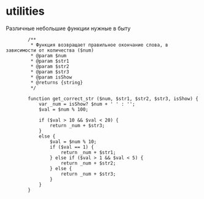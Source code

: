 utilities
=========

Различные небольшие функции нужные в быту



            /**
             * Функция возвращает правильное окончание слова, в зависимости от количества ($num)
             * @param $num
             * @param $str1
             * @param $str2
             * @param $str3
             * @param isShow
             * @returns {string}
             */
             
            function get_correct_str ($num, $str1, $str2, $str3, isShow) {
                var _num = isShow? $num + ' ' : '';
                $val = $num % 100;

                if ($val > 10 && $val < 20) {
                    return _num + $str3;
                }
                else {
                    $val = $num % 10;
                    if ($val == 1) {
                        return _num + $str1;
                    } else if ($val > 1 && $val < 5) {
                        return _num + $str2;
                    } else {
                        return _num + $str3;
                    }
                }
            }
